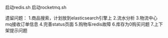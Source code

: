 启动redis.sh
启动rocketmq.sh

遗留问题：
1.商品搜索，计划放到elasticsearch引擎上
2.流水分析
3.物流中心mq接收订单信息
4.完善status页面
5.购物车redis故障
6.库存为0购买问题
7.上下架提示问题